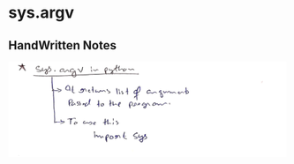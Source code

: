 # sys.argv

## HandWritten Notes
<p align="center">
<img src="./1.jpg" alt="Page 1" width="800"/>
<p\>
